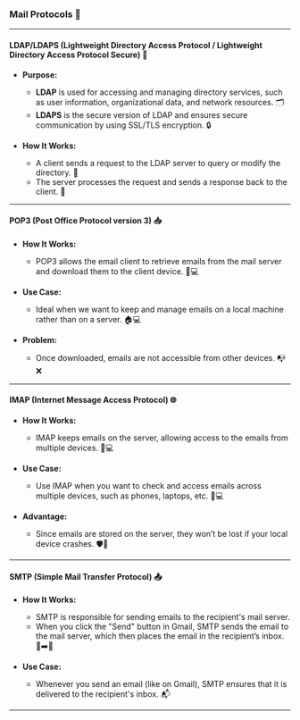 

### Mail Protocols 📧

---

#### **LDAP/LDAPS (Lightweight Directory Access Protocol / Lightweight Directory Access Protocol Secure)** 🔐

- **Purpose:**
  - **LDAP** is used for accessing and managing directory services, such as user information, organizational data, and network resources. 🗂️
  - **LDAPS** is the secure version of LDAP and ensures secure communication by using SSL/TLS encryption. 🔒

- **How It Works:**
  - A client sends a request to the LDAP server to query or modify the directory. 📝
  - The server processes the request and sends a response back to the client. 🔄

---

#### **POP3 (Post Office Protocol version 3)** 📥

- **How It Works:**
  - POP3 allows the email client to retrieve emails from the mail server and download them to the client device. 📲💻
  
- **Use Case:**
  - Ideal when we want to keep and manage emails on a local machine rather than on a server. 🏠💻

- **Problem:**
  - Once downloaded, emails are not accessible from other devices. 📭❌

---

#### **IMAP (Internet Message Access Protocol)** 🌐

- **How It Works:**
  - IMAP keeps emails on the server, allowing access to the emails from multiple devices. 📱💻
  
- **Use Case:**
  - Use IMAP when you want to check and access emails across multiple devices, such as phones, laptops, etc. 📱💻

- **Advantage:**
  - Since emails are stored on the server, they won’t be lost if your local device crashes. 🛡️💾

---

#### **SMTP (Simple Mail Transfer Protocol)** 📤

- **How It Works:**
  - SMTP is responsible for sending emails to the recipient's mail server.
  - When you click the "Send" button in Gmail, SMTP sends the email to the mail server, which then places the email in the recipient’s inbox. 📧➡️📨

- **Use Case:**
  - Whenever you send an email (like on Gmail), SMTP ensures that it is delivered to the recipient's inbox. 📬

---
